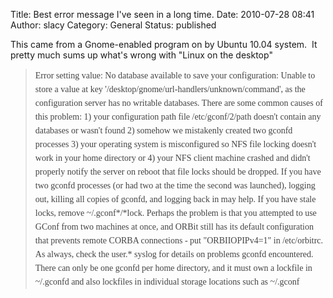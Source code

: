 Title: Best error message I've seen in a long time.
Date: 2010-07-28 08:41
Author: slacy
Category: General
Status: published

This came from a Gnome-enabled program on by Ubuntu 10.04 system.  It
pretty much sums up what's wrong with "Linux on the desktop"

> <span
> style="font-family: Georgia, 'Bitstream Charter', serif; color: #444444;"><span
> style="line-height: 22px;">Error setting value: No database available
> to save your configuration: Unable to store a value at key
> '/desktop/gnome/url-handlers/unknown/command', as the configuration
> server has no writable databases. There are some common causes of this
> problem: 1) your configuration path file /etc/gconf/2/path doesn't
> contain any databases or wasn't found 2) somehow we mistakenly created
> two gconfd processes 3) your operating system is misconfigured so NFS
> file locking doesn't work in your home directory or 4) your NFS client
> machine crashed and didn't properly notify the server on reboot that
> file locks should be dropped. If you have two gconfd processes (or had
> two at the time the second was launched), logging out, killing all
> copies of gconfd, and logging back in may help. If you have stale
> locks, remove \~/.gconf\*/\*lock. Perhaps the problem is that you
> attempted to use GConf from two machines at once, and ORBit still has
> its default configuration that prevents remote CORBA connections - put
> "ORBIIOPIPv4=1" in /etc/orbitrc. As always, check the user.\* syslog
> for details on problems gconfd encountered. There can only be one
> gconfd per home directory, and it must own a lockfile in \~/.gconfd
> and also lockfiles in individual storage locations such as
> \~/.gconf</span></span>
